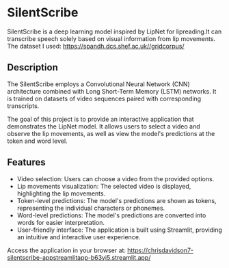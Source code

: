# SilentScribe

SilentScribe is a deep learning model inspired by LipNet for lipreading.It can transcribe speech solely based on visual information from lip movements.
The dataset I used: https://spandh.dcs.shef.ac.uk//gridcorpus/

## Description

The SilentScribe employs a Convolutional Neural Network (CNN) architecture combined with Long Short-Term Memory (LSTM) networks. It is trained on datasets of video sequences paired with corresponding transcripts.

The goal of this project is to provide an interactive application that demonstrates the LipNet model. It allows users to select a video and observe the lip movements, as well as view the model's predictions at the token and word level.

## Features

- Video selection: Users can choose a video from the provided options.
- Lip movements visualization: The selected video is displayed, highlighting the lip movements.
- Token-level predictions: The model's predictions are shown as tokens, representing the individual characters or phonemes.
- Word-level predictions: The model's predictions are converted into words for easier interpretation.
- User-friendly interface: The application is built using Streamlit, providing an intuitive and interactive user experience.

Access the application in your browser at: https://chrisdavidson7-silentscribe-appstreamlitapp-b63yi5.streamlit.app/
